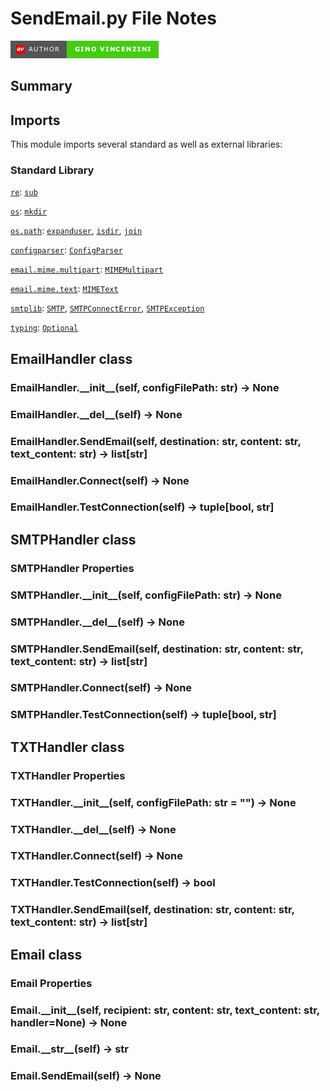 # SendEmail.py File Notes #

[![Author - Gino Vincenzini](https://raw.githubusercontent.com/GinoMan/PyPollyanna/master/docs/images/Author-Gino%20Vincenzini-brightgreen-badge.png)](https://ginovincenzini.com/)

## Summary ##

## Imports ##

This module imports several standard as well as external libraries:

### Standard Library ###

[`re`][re]: [`sub`][re-sub]

[`os`][os]: [`mkdir`][os-mkdir]

[`os.path`][os-path]: [`expanduser`][os-path-expanduser], [`isdir`][os-path-isdir], [`join`][os-path-join]

[`configparser`][configparser]: [`ConfigParser`][configparser-ConfigParser]

[`email.mime.multipart`][email-mime-multipart]: [`MIMEMultipart`][email-mime-multipart]

[`email.mime.text`][email-mime-text]: [`MIMEText`][email-mime-text]

[`smtplib`][smtplib]: [`SMTP`][smtplib-SMTP], [`SMTPConnectError`][smtplib-SMTPConnectError], [`SMTPException`][smtplib-SMTPException]

[`typing`][typing]: [`Optional`][typing-Optional]

## EmailHandler class ##

### EmailHandler.\_\_init\_\_(self, configFilePath: str) -> None ###

### EmailHandler.\_\_del\_\_(self) -> None ###

### EmailHandler.SendEmail(self, destination: str, content: str, text_content: str) -> list\[str\] ###

### EmailHandler.Connect(self) -> None ###

### EmailHandler.TestConnection(self) -> tuple\[bool, str\] ###

## SMTPHandler class ##

### SMTPHandler Properties ###

### SMTPHandler.\_\_init\_\_(self, configFilePath: str) -> None ###

### SMTPHandler.\_\_del\_\_(self) -> None ###

### SMTPHandler.SendEmail(self, destination: str, content: str, text_content: str) -> list\[str\] ###

### SMTPHandler.Connect(self) -> None ###

### SMTPHandler.TestConnection(self) -> tuple\[bool, str\] ###

## TXTHandler class ##

### TXTHandler Properties ###

### TXTHandler.\_\_init\_\_(self, configFilePath: str = "") -> None ###

### TXTHandler.\_\_del\_\_(self) -> None ###

### TXTHandler.Connect(self) -> None ###

### TXTHandler.TestConnection(self) -> bool ###

### TXTHandler.SendEmail(self, destination: str, content: str, text_content: str) -> list\[str\] ###

## Email class ##

### Email Properties ###

### Email.\_\_init\_\_(self, recipient: str, content: str, text_content: str, handler=None) -> None ###

### Email.\_\_str\_\_(self) -> str ###

### Email.SendEmail(self) -> None ###

[argparse]: https://docs.python.org/3.9/library/argparse.html
[argparse-ArgumentParser]: https://docs.python.org/3.9/library/argparse.html#argparse.ArgumentParser
[argparse-Namespace]: https://docs.python.org/3.9/library/argparse.html#the-namespace-object
[argparse-RawTextHelpFormatter]: https://docs.python.org/3.9/library/argparse.html#formatter-class

[configparser]: https://docs.python.org/3.9/library/configparser.html
[configparser-ConfigParser]: https://docs.python.org/3.9/library/configparser.html#configparser-objects

[csvlib]: https://docs.python.org/3.9/library/csv.html
[csvlib-dictreader]: https://docs.python.org/3.9/library/csv.html#csv.DictReader

[datetime]: https://docs.python.org/3.9/library/datetime.html
[datetime-datetime]: https://docs.python.org/3.9/library/datetime.html#datetime-objects
[datetime-date]: https://docs.python.org/3.9/library/datetime.html#date-objects
[datetime-timedelta]: https://docs.python.org/3.9/library/datetime.html#timedelta-objects

[email-mime-multipart]: https://docs.python.org/3.9/library/email.mime.html#email.mime.multipart.MIMEMultipart

[email-mime-text]: https://docs.python.org/3.9/library/email.mime.html#email.mime.text.MIMEText

[os]: https://docs.python.org/3.9/library/os.html
[os-system]: https://docs.python.org/3.9/library/os.html#os.system
[os-get_terminal_size]: https://docs.python.org/3.9/library/os.html#os.get_terminal_size
[os-mkdir]: https://docs.python.org/3.9/library/os.html#os.mkdir

[os-path]: https://docs.python.org/3.9/library/os.path.html
[os-path-expanduser]: https://docs.python.org/3.9/library/os.path.html#os.path.expanduser
[os-path-isdir]: https://docs.python.org/3.9/library/os.path.html#os.path.isdir
[os-path-join]: https://docs.python.org/3.9/library/os.path.html#os.path.join

[pathlib]: https://docs.python.org/3.9/library/pathlib.html
[pathlib-Path]: https://docs.python.org/3.9/library/pathlib.html#pathlib.Path

[platform]: https://docs.python.org/3.9/library/platform.html
[platform-system]: https://docs.python.org/3.9/library/platform.html#platform.system

[random]: https://docs.python.org/3.9/library/random.html
[random-choice]: https://docs.python.org/3.9/library/random.html#random.choice

[re]: https://docs.python.org/3.9/library/re.html
[re-sub]: https://docs.python.org/3.9/library/re.html#re.sub

[smtplib]: https://docs.python.org/3.9/library/smtplib.html
[smtplib-SMTP]: https://docs.python.org/3.9/library/smtplib.html#smtplib.SMTP
[smtplib-SMTPConnectError]: https://docs.python.org/3.9/library/smtplib.html#smtplib.SMTPConnectError
[smtplib-SMTPException]: https://docs.python.org/3.9/library/smtplib.html#smtplib.SMTPException

[tempfile]: https://docs.python.org/3.9/library/tempfile.html
[tempfile-gettempdir]: https://docs.python.org/3.9/library/tempfile.html#tempfile.gettempdir

[typing]: https://docs.python.org/3.9/library/typing.html
[typing-Union]: https://docs.python.org/3.9/library/typing.html#typing.Union
[typing-Optional]: https://docs.python.org/3.9/library/typing.html#typing.Optional

[colorama]: https://github.com/tartley/colorama
[colorama-back]: https://github.com/tartley/colorama#colored-output
[colorama-fore]: https://github.com/tartley/colorama#colored-output
[colorama-style]: https://github.com/tartley/colorama#colored-output
[colorama-deinit]: https://github.com/tartley/colorama#initialisation
[colorama-init]: https://github.com/tartley/colorama#initialisation

[jinja2]: https://jinja.palletsprojects.com/en/3.1.x/
[jinja2-FileSystemLoader]: https://jinja.palletsprojects.com/en/3.1.x/api/#jinja2.FileSystemLoader
[jinja2-Environment]: https://jinja.palletsprojects.com/en/3.1.x/api/#jinja2.Environment
[jinja2-Template]: https://jinja.palletsprojects.com/en/3.1.x/api/#jinja2.Template

[minify_html]: https://github.com/wilsonzlin/minify-html
[minify_html-minify]: https://docs.rs/minify-html/latest/minify_html/struct.Cfg.html

[progress-bar]: https://github.com/verigak/progress/
[progress-bar-IncrementalBar]: https://github.com/verigak/progress/#bars

[Main]: https://github.com/GinoMan/PyPollyanna/blob/master/docs/main.md
[Main-app_description]: https://github.com/GinoMan/PyPollyanna/blob/master/docs/main.md#app_description
[Main-reset_terminal_colors]: https://github.com/GinoMan/PyPollyanna/blob/master/docs/main.md#reset_terminal_colors---none
[Main-show_header]: https://github.com/GinoMan/PyPollyanna/blob/master/docs/main.md#show_headerprogram_name-str--the-pollyanna-lottery-system---none
[Main-display_example]: https://github.com/GinoMan/PyPollyanna/blob/master/docs/main.md#display_exampleperson-person-template-emailtemplate-txttemplate-emailtemplate---none
[Main-display_group]: https://github.com/GinoMan/PyPollyanna/blob/master/docs/main.md#display_groupgroup-pollyannagroup---none
[Main-display_associations]: https://github.com/GinoMan/PyPollyanna/blob/master/docs/main.md#display_associationsgroup-pollyannagroup---none
[Main-negative_answer]: https://github.com/GinoMan/PyPollyanna/blob/master/docs/main.md#negative_answerprompt_str-str-pos_answer-str--y---bool
[Main-parse_arguments]: https://github.com/GinoMan/PyPollyanna/blob/master/docs/main.md#parse_arguments---namespace
[Main-save_csv]: https://github.com/GinoMan/PyPollyanna/blob/master/docs/main.md#save_csvgroup-pollyannagroup---none
[Main-email_group]: https://github.com/GinoMan/PyPollyanna/blob/master/docs/main.md#email_groupgroup-pollyannagroup-template-emailtemplate-txttemplate-emailtemplate-is_test-bool---none
[Main-main]: https://github.com/GinoMan/PyPollyanna/blob/master/docs/main.md#main---none

[Person]: https://github.com/GinoMan/PyPollyanna/blob/master/docs/person.md
[try_int]: https://github.com/GinoMan/PyPollyanna/blob/master/docs/person.md#try_intstring-unionstr-bytes-bytearray-base-int--10---unionint-bool

[Person-class]: https://github.com/GinoMan/PyPollyanna/blob/master/docs/person.md#person-class
[Person-init]: https://github.com/GinoMan/PyPollyanna/blob/master/docs/person.md#person__init__self-csvline-dictstr-str---none
[Person-str]: https://github.com/GinoMan/PyPollyanna/blob/master/docs/person.md#person__str__self---str
[Person-mate]: https://github.com/GinoMan/PyPollyanna/blob/master/docs/person.md#personmateself-available-listperson---unionperson-none

[PollyannaGroup-class]: https://github.com/GinoMan/PyPollyanna/blob/master/docs/person.md#pollyannagroup-class
[PollyannaGroup-init]: https://github.com/GinoMan/PyPollyanna/blob/master/docs/person.md#pollyannagroup__init__self-filename-str---none
[PollyannaGroup-getitem]: https://github.com/GinoMan/PyPollyanna/blob/master/docs/person.md#pollyannagroup__getitem__self-key-unionstr-int---person
[PollyannaGroup-str]: https://github.com/GinoMan/PyPollyanna/blob/master/docs/person.md#pollyannagroup__str__self---str
[PollyannaGroup-iter]: https://github.com/GinoMan/PyPollyanna/blob/master/docs/person.md#pollyannagroup__iter__self---iterableperson
[PollyannaGroup-len]: https://github.com/GinoMan/PyPollyanna/blob/master/docs/person.md#pollyannagroup__len__self---int
[PollyannaGroup-shuffle]: https://github.com/GinoMan/PyPollyanna/blob/master/docs/person.md#pollyannagroupshuffleself---none

[SendEmail]: https://github.com/GinoMan/PyPollyanna/blob/master/docs/sendemail.md
[EmailHandler-class]: https://github.com/GinoMan/PyPollyanna/blob/master/docs/sendemail.md#emailhandler-class

[SMTPHandler-class]: https://github.com/GinoMan/PyPollyanna/blob/master/docs/sendemail.md#smtphandler-class
[SMTPHandler-init]: https://github.com/GinoMan/PyPollyanna/blob/master/docs/sendemail.md#smtphandler__init__self-configfilepath-str---none
[SMTPHandler-del]: https://github.com/GinoMan/PyPollyanna/blob/master/docs/sendemail.md#smtphandler__del__self---none
[SMTPHandler-SendEmail]: https://github.com/GinoMan/PyPollyanna/blob/master/docs/sendemail.md#smtphandlersendemailself-destination-str-content-str-text_content-str---liststr
[SMTPHandler-Connect]: https://github.com/GinoMan/PyPollyanna/blob/master/docs/sendemail.md#smtphandlerconnectself---none
[SMTPHandler-TestConnection]: https://github.com/GinoMan/PyPollyanna/blob/master/docs/sendemail.md#smtphandlertestconnectionself---tuplebool-str

[TXTHandler-class]: https://github.com/GinoMan/PyPollyanna/blob/master/docs/sendemail.md#txthandler-class
[TXTHandler-init]: https://github.com/GinoMan/PyPollyanna/blob/master/docs/sendemail.md#txthandler__init__self-configfilepath-str-----none
[TXTHandler-del]: https://github.com/GinoMan/PyPollyanna/blob/master/docs/sendemail.md#txthandler__del__self---none
[TXTHandler-SendEmail]: https://github.com/GinoMan/PyPollyanna/blob/master/docs/sendemail.md#txthandlerconnectself---none
[TXTHandler-Connect]: https://github.com/GinoMan/PyPollyanna/blob/master/docs/sendemail.md#txthandlertestconnectionself---bool
[TXTHandler-TestConnection]: https://github.com/GinoMan/PyPollyanna/blob/master/docs/sendemail.md#txthandlersendemailself-destination-str-content-str-text_content-str---liststr

[Email-class]: https://github.com/GinoMan/PyPollyanna/blob/master/docs/sendemail.md#email-class
[Email-init]: https://github.com/GinoMan/PyPollyanna/blob/master/docs/sendemail.md#email__init__self-recipient-str-content-str-text_content-str-handlernone---none
[Email-str]: https://github.com/GinoMan/PyPollyanna/blob/master/docs/sendemail.md#email__str__self---str
[Email-SendEmail]: https://github.com/GinoMan/PyPollyanna/blob/master/docs/sendemail.md#emailsendemailself---none

[Templates]: https://github.com/GinoMan/PyPollyanna/blob/master/docs/templates.md
[ContestSettings-class]: https://github.com/GinoMan/PyPollyanna/blob/master/docs/templates.md#contestsettings-class
[ContestSettings-init]: https://github.com/GinoMan/PyPollyanna/blob/master/docs/templates.md#contestsettings__init__self-facilitator-str-prize-str--bragging-rights-contest-bool--true---none

[EmailTemplate-class]: https://github.com/GinoMan/PyPollyanna/blob/master/docs/templates.md#emailtemplate-class
[EmailTemplate-init]: https://github.com/GinoMan/PyPollyanna/blob/master/docs/templates.md#emailtemplate__init__self-templatedirectory-str-filename-str-settings-contestsettings-html-bool--true---none
[EmailTemplate-render_for_person]: https://github.com/GinoMan/PyPollyanna/blob/master/docs/templates.md#emailtemplaterender_for_personself-person-person---str
[EmailTemplate-render_and_assign]: https://github.com/GinoMan/PyPollyanna/blob/master/docs/templates.md#emailtemplaterender_and_assignself-recipient-str-assignedname-str-assignednamefull-str-amazonwishlist-str---str
[EmailTemplate-render]: https://github.com/GinoMan/PyPollyanna/blob/master/docs/templates.md#emailtemplaterenderself---str
[EmailTemplate-set_values]: https://github.com/GinoMan/PyPollyanna/blob/master/docs/templates.md#emailtemplateset_valuesself-recipient-str-assignedname-str-assignednamefull-str-amazonwishlist-str---none

[Data-csv]: https://github.com/GinoMan/PyPollyanna/blob/master/docs/data.md

[Creds-conf]: https://github.com/GinoMan/PyPollyanna/blob/master/docs/creds.md

[Tests]: https://github.com/GinoMan/PyPollyanna/blob/master/docs/tests.md